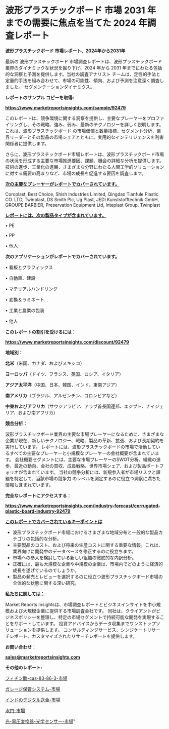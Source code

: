 # 波形プラスチックボード 市場 2031 年までの需要に焦点を当てた 2024 年調査レポート

<strong>波形プラスチックボード 市場レポート、2024年から2031年</strong>

最新の 波形プラスチックボード 市場調査レポートは、波形プラスチックボード 業界のダイナミックな状況を掘り下げ、2024 年から 2031 年までにわたる包括的な洞察と予測を提供します。当社の調査アナリスト チームは、定性的手法と定量的手法を組み合わせて、市場の可能性、傾向、および予測を注意深く調査しました。 セグメンテーションダイナミクス。



<strong>レポートのサンプル コピーを取得:</strong> <a href=https://www.marketreportsinsights.com/sample/92479>

<strong><u>https://www.marketreportsinsights.com/sample/92479</u></strong></a>

このレポートは、競争環境に関する洞察を提供し、主要なプレーヤーをプロファイリングし、その戦略、強み、弱み、最新のテクノロジーを詳しく説明します。 これは、波形プラスチックボード の市場価値と数量指標、セグメント分析、業界リーダーとその製品の市場シェアとともに、実用的なインテリジェンスを利害関係者に提供します。

さらに、波形プラスチックボード市場レポートは、波形プラスチックボード市場の状況を形成する主要な市場推進要因、課題、機会の詳細な分析を提供します。 技術の進歩、工業化の進展、さまざまな分野にわたる人間工学的ソリューションに対する需要の高まりなど、市場の成長を促進する要因を調査します。



<strong><u>次の主要なプレーヤーがレポートでカバーされています。</u></strong>

Coroplast, Best Choice, Shish Industries Limited, Qingdao Tianfule Plastic CO. LTD, Twinplast, DS Smith Plc, Ug Plast, JEDI Kunststofftechnik GmbH, GROUPE BARBIER, Preservation Equipment Ltd, Inteplast Group, Twinplast



<strong><u><b>レポートには、次の製品タイプが含まれています。</b></u></strong>

• PE

• PP

• 他人



<strong><b>次のアプリケーションがレポートでカバーされています。</b></strong>

• 看板とグラフィックス

• 自動車、建設

• マテリアルハンドリング

• 変換＆ラミネート

• 工業と農業の包装

• 他人



<strong><b>このレポートの割引を受けるには：</b></strong><a href=https://www.marketreportsinsights.com/discount/92479>

<strong><u>https://www.marketreportsinsights.com/discount/92479</u></strong></a>



<strong>地域別：</strong>



<strong>北米</strong>（米国、カナダ、およびメキシコ）



<strong>ヨーロッパ</strong>（ドイツ、フランス、英国、ロシア、イタリア）



<strong>アジア太平洋</strong>（中国、日本、韓国、インド、東南アジア）



<strong>南アメリカ</strong>（ブラジル、アルゼンチン、コロンビアなど）



<strong>中東およびアフリカ</strong>（サウジアラビア、アラブ首長国連邦、エジプト、ナイジェリア、および南アフリカ）



<strong>競合分析：</strong>

波形プラスチックボード業界の主要な市場プレーヤーになるために、さまざまな企業が現在、新しいテクノロジー、戦略、製品の革新、拡張、および長期契約を実行しています。 レポートには、波形プラスチックボードの市場で活動しているすべての主要なプレーヤーと小規模なプレーヤーの会社概要が含まれています。 会社概要セグメントには、主要な市場プレーヤーのSWOT分析、組織の進歩、最近の動向、会社の買収、成長戦略、世界市場シェア、および製品ポートフォリオが含まれています。 当社の競争分析には、新規参入者が市場リスクと課題を特定して、当該市場の競争力 のレベルを測定するのに役立つ洞察に満ちた情報も含まれています。



<strong>完全なレポートにアクセスする</strong>：

<a href=https://www.marketreportsinsights.com/industry-forecast/corrugated-plastic-board-industry-92479>

<strong><u>https://www.marketreportsinsights.com/industry-forecast/corrugated-plastic-board-industry-92479</u></strong></a>



<strong><u><b>このレポートでカバーされているキーポイントは</b></u></strong>
<ul>
  <li>波形プラスチックボード市場におけるさまざまな地域分布と一般的な製品カテゴリの包括的な分析。</li>
  <li>主要製品のコスト、および将来の生産コストに関する重要な情報。これは、業界向けに開発中のデータベースを修正するのに役立ちます。</li>
  <li>市場への参入を検討している新しい組織の徹底的な内訳分析。</li>
  <li>正確には、最も大規模な企業や中規模の企業は、市場内でどのように経済的成長を遂げているのでしょうか。</li>
  <li>製品の発売とレビューを選択するのに役立つ波形プラスチックボード市場の全体的な状態に関する深い研究。</li>
</ul>


<strong><u><b>私たちに関しては：</b></u></strong>

Market Reports Insightsは、市場調査レポートとビジネスインサイトを中小規模および大規模企業に提供する市場調査会社です。 同社は、クライアントがビジネスポリシーを整理し、特定の市場セグメントで持続可能な開発を実現することをサポートしています。 投資アドバイスからデータ収集までワンストップソリューションを提供します。 コンサルティングサービス、シンジケートリサーチレポート、カスタマイズされたリサーチレポートを提供します。



<strong><b>お問い合わせ</b></strong>：

<a href=mailto:sales@marketreportsinsights.com>

<strong><u>sales@marketreportsinsights.com</u></strong></a>



<strong>その他のレポート:</strong>

<a href=https://www.linkedin.com/pulse/フィチン酸-cas-83-86-3-市場-2023-新興市場-将来の動向と市場需要-h84tf/>フィチン酸-cas-83-86-3-市場</a>

<a href=https://www.linkedin.com/pulse/ガレージ保管システム-市場-2023-最新の-cagr-および成長分析-lnajf/>ガレージ保管システム-市場</a>

<a href=https://www.linkedin.com/pulse/インドのデジタル送金-市場-2023-新興市場-将来の動向と市場需要-r30if/>インドのデジタル送金-市場</a>

<a href=https://www.linkedin.com/pulse/水門-市場-2023-新興市場-将来の動向と市場需要-2030-pr-news-hub-2rzmf/>水門-市場</a>

<a href=https://www.linkedin.com/pulse/光-電圧変換器-光学センサー-市場-2023-競争分析と事業成長-2030-ilvhf/>光-電圧変換器-光学センサー-市場</a>"
